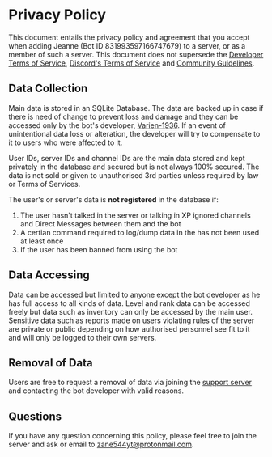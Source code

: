 # Privacy Policy

This document entails the privacy policy and agreement that you accept when adding Jeanne (Bot ID 831993597166747679) to a server, or as a member of such a server. This document does not supersede the [Developer Terms of Service](https://discordapp.com/developers/docs/legal), [Discord's Terms of Service](https://discord.com/terms) and [Community Guidelines](https://discord.com/guidelines).

## Data Collection

Main data is stored in an SQLite Database. The data are backed up in case if there is need of change to prevent loss and damage and they can be accessed only by the bot's developer, [Varien-1936](https://github.com/Varien-1936). If an event of unintentional data loss or alteration, the developer will try to compensate to it to users who were affected to it.


User IDs, server IDs and channel IDs are the main data stored and kept privately in the database and secured but is not always 100% secured. The data is not sold or given to unauthorised 3rd parties unless required by law or Terms of Services. 

The user's or server's data is **not registered** in the database if:

1. The user hasn't talked in the server or talking in XP ignored channels and Direct Messages between them and the bot
2. A certian command required to log/dump data in the has not been used at least once
3. If the user has been banned from using the bot

## Data Accessing

Data can be accessed but limited to anyone except the bot developer as he has full access to all kinds of data. Level and rank data can be accessed freely but data such as inventory can only be accessed by the main user. Sensitive data such as reports made on users violating rules of the server are private or public depending on how authorised personnel see fit to it and will only be logged to their own servers.


## Removal of Data

Users are free to request a removal of data via joining the [support server](https://discord.gg/Vfa796yvNq) and contacting the bot developer with valid reasons.

## Questions

If you have any question concerning this policy, please feel free to join the server and ask or email to zane544yt@protonmail.com.

